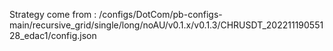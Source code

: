 Strategy come from : /configs/DotCom/pb-configs-main/recursive_grid/single/long/noAU/v0.1.x/v0.1.3/CHRUSDT_20221119055128_edac1/config.json